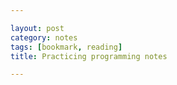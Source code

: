 ```yaml
---

layout: post
category: notes
tags: [bookmark, reading]
title: Practicing programming notes

---
```


